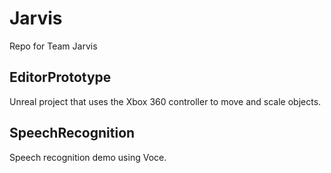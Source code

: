 # Jarvis
Repo for Team Jarvis

## EditorPrototype
Unreal project that uses the Xbox 360 controller to move and scale objects.

## SpeechRecognition
Speech recognition demo using Voce.